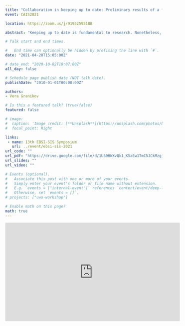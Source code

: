 ```yaml
---
title: "Collaboration in keeping up to date: Preliminary results of a framework synthesis and a qualitative case study"
event: CAIS2021

location: https://zoom.us/j/91952595188

abstract: "Keeping up to date is fundamental to research. Nonetheless, researchers face various challenges related to information overload, time constraints, and insufficient evaluation skills. Collaboration (sharing the monitoring effort among group members) may be a solution. The goal of my doctoral project is to explore the factors and outcomes of collaborative information monitoring. The project consists of two phases. Phase 1: A systematic mixed studies review with framework synthesis was conducted to identify influencing factors and outcomes and generate a novel conceptual framework for collaborative information monitoring. Fifty-one studies were included and synthesised using thematic synthesis. The conceptual framework includes seven types of factors, five types of outcomes, and represents the first systematic attempt to bridge the literature on collaborative information seeking with environmental scanning/information monitoring. Phase 2: A collaborative information monitoring system, named eSRAP, allows groups to monitor research topics and share the ongoing work of identifying potentially relevant articles. Using a qualitative multiple case study approach, I explore system use and perceptions of eSRAP users. Each group monitoring a specific topic constitutes a case. Data collection involves semi-structured interviews, fieldnotes, system logs, search strategies and relevance criteria used by each case. All data is analyzed thematically, using themes from the conceptual framework (deductive coding) and generating new themes (inductive coding). Analyzed data are converged for each case (intra-case analysis) to produce indepth case reports, and cases are compared to draw cross-case conclusions (inter-case analysis). In this presentation, I will share the conceptual framework and preliminary results from one case."

# Talk start and end times.

#   End time can optionally be hidden by prefixing the line with `#`.
date: "2021-04-28T15:05:00Z"

# date_end: "2020-10-02T10:07:00Z"
all_day: false

# Schedule page publish date (NOT talk date).
publishDate: "2010-01-01T00:00:00Z"

authors:
- Vera Granikov

# Is this a featured talk? (true/false)
featured: false

# image:
#  caption: 'Image credit: [**Unsplash**](https://unsplash.com/photos/bzdhc5b3Bxs)'
#  focal_point: Right

links:
 - name: 13th EBSI-SIS Symposium
   url: ../event/ebsi-sis-2021
url_code: ""
url_pdf: "https://drive.google.com/file/d/1U89HWXvQk1_K5aEw1TmC5JCkMzgjg2PT/view?usp=sharing"
url_slides: ""
url_video: ""

# Events (optional).
#   Associate this post with one or more of your events.
#   Simply enter your event's folder or file name without extension.
#   E.g. `events = ["internal-event"]` references `content/event/deep-learning/index.md`.
#   Otherwise, set `events = []`.
# projects: ["uwo-workshop"]

# Enable math on this page?
math: true
---
```

<iframe width="560" height="315" src="https://www.youtube.com/embed/uECXWJGlXgo" title="YouTube video player" frameborder="0" allow="accelerometer; autoplay; clipboard-write; encrypted-media; gyroscope; picture-in-picture" allowfullscreen></iframe>
